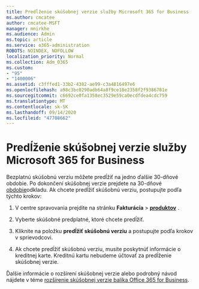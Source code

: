 ```yaml
---
title: Predĺženie skúšobnej verzie služby Microsoft 365 for Business
ms.author: cmcatee
author: cmcatee-MSFT
manager: mnirkhe
ms.audience: Admin
ms.topic: article
ms.service: o365-administration
ROBOTS: NOINDEX, NOFOLLOW
localization_priority: Normal
ms.collection: Adm_O365
ms.custom:
- "95"
- "1400006"
ms.assetid: c3fffed1-33b2-4382-ae99-c3a4816497e6
ms.openlocfilehash: a98c3bc0290adb64a8f9ce18e2358f2f9386781e
ms.sourcegitcommit: c6692ce0fa1358ec3529e59ca0ecdfdea4cdc759
ms.translationtype: MT
ms.contentlocale: sk-SK
ms.lasthandoff: 09/14/2020
ms.locfileid: "47708662"
---
```

# <a name="extend-your-trial-for-microsoft-365-for-business"></a>Predĺženie skúšobnej verzie služby Microsoft 365 for Business

Bezplatnú skúšobnú verziu môžete predĺžiť na jedno ďalšie 30-dňové obdobie. Po dokončení skúšobnej verzie prejdete na 30-dňové [obdobie](https://docs.microsoft.com/alchemyinsights/grace-period-for-microsoft-365-free-trial)odkladu. Ak chcete predĺžiť skúšobnú verziu, postupujte podľa týchto krokov:
  
1. V centre spravovania prejdite na stránku **Fakturácia** \> **[produktov](https://go.microsoft.com/fwlink/p/?linkid=842054)** .

2. Vyberte skúšobné predplatné, ktoré chcete predĺžiť.

3. Kliknite na položku **predĺžiť skúšobnú verziu** a postupujte podľa krokov v sprievodcovi.

4. Ak chcete predĺžiť skúšobnú verziu, musíte poskytnúť informácie o kreditnej karte. Kreditnú kartu nebudeme účtovať za predĺženie skúšobnej verzie.

Ďalšie informácie o rozšírení skúšobnej verzie alebo podrobný návod nájdete v téme [rozšírenie skúšobnej verzie balíka Office 365 for Business](https://docs.microsoft.com/microsoft-365/commerce/extend-your-trial).
